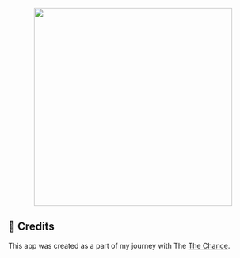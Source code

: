 <p align="center">
  <img width ="400" src="https://github.com/shahlaa1212/Task_TokyoOlympicsApp_TheChance2/assets/74646502/1c522f07-3c7c-44fc-8499-0a2b976685e2.png">
</p>

## 🙏 Credits
This app was created as a part of my journey with The [The Chance](https://github.com/TheChance101).

